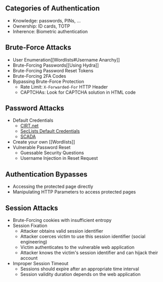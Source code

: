 ## Categories of Authentication
- Knowledge: passwords, PINs, ...
- Ownership: ID cards, TOTP
- Inherence: Biometric authentication
## Brute-Force Attacks
- User Enumeration[[Wordlists#Username Anarchy]]
- Brute-Forcing Passwords[[Using Hydra]]
- Brute-Forcing Password Reset Tokens
- Brute-Forcing 2FA Codes
- Bypassing Brute-Force Protection
    - Rate Limit: `X-Forwarded-For` HTTP Header
    - CAPTCHAs: Look for CAPTCHA solution in HTML code
## Password Attacks
- Default Credentials
    - [CIRT.net](https://www.cirt.net/passwords)
    - [SecLists Default Credentials](https://github.com/danielmiessler/SecLists/tree/master/Passwords/Default-Credentials)
    - [SCADA](https://github.com/scadastrangelove/SCADAPASS/tree/master)
- Create your own [[Wordlists]]
- Vulnerable Password Reset
    - Guessable Security Questions
    - Username Injection in Reset Request
## Authentication Bypasses
- Accessing the protected page directly
- Manipulating HTTP Parameters to access protected pages
## Session Attacks
- Brute-Forcing cookies with insufficient entropy
- Session Fixation
    - Attacker obtains valid session identifier
    - Attacker coerces victim to use this session identifier (social engineering)
    - Victim authenticates to the vulnerable web application
    - Attacker knows the victim's session identifier and can hijack their account
- Improper Session Timeout
    - Sessions should expire after an appropriate time interval
    - Session validity duration depends on the web application

